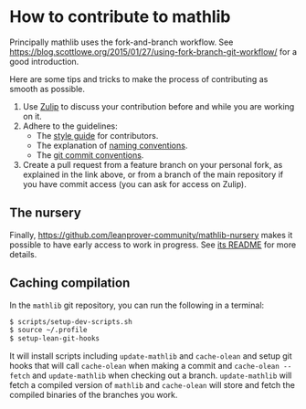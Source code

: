 # How to contribute to mathlib

Principally mathlib uses the fork-and-branch workflow. See
https://blog.scottlowe.org/2015/01/27/using-fork-branch-git-workflow/
for a good introduction.

Here are some tips and tricks
to make the process of contributing as smooth as possible.

1. Use [Zulip](https://leanprover.zulipchat.com/) to
   discuss your contribution before and while you are working on it.
2. Adhere to the guidelines:
   - The [style guide](style.md) for contributors.
   - The explanation of [naming conventions](naming.md).
   - The [git commit conventions](https://github.com/leanprover/lean/blob/master/doc/commit_convention.md).
3. Create a pull request from a feature branch on your personal fork,
   as explained in the link above, or from a branch of the main repository if you have commit access (you can ask for access on Zulip).


## The nursery

Finally, https://github.com/leanprover-community/mathlib-nursery
makes it possible to have early access to work in progress.
See [its README](https://github.com/leanprover-community/mathlib-nursery/blob/master/README.md)
for more details.

## Caching compilation

In the `mathlib` git repository, you can run the following in a terminal:

```sh
$ scripts/setup-dev-scripts.sh
$ source ~/.profile
$ setup-lean-git-hooks
```

It will install scripts including `update-mathlib` and `cache-olean`
and setup git hooks that will call `cache-olean` when making a commit
and `cache-olean --fetch` and `update-mathlib` when checking out a
branch. `update-mathlib` will fetch a compiled version of `mathlib`
and `cache-olean` will store and fetch the compiled binaries of the
branches you work.
